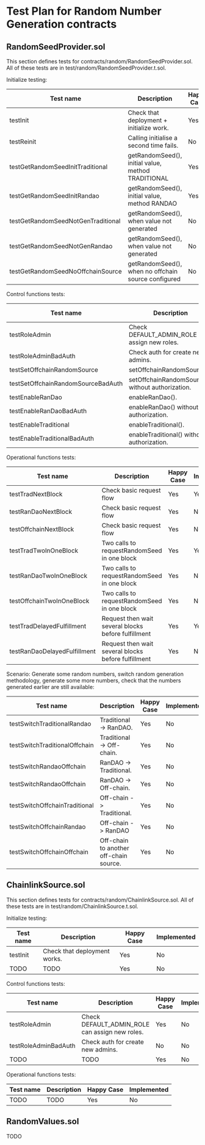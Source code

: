 # Test Plan for Random Number Generation contracts

## RandomSeedProvider.sol
This section defines tests for contracts/random/RandomSeedProvider.sol. 
All of these tests are in test/random/RandomSeedProvider.t.sol.

Initialize testing:

| Test name                       |Description                                        | Happy Case | Implemented |
|---------------------------------| --------------------------------------------------|------------|-------------|
| testInit                        | Check that deployment + initialize work.          | Yes        | Yes         |
| testReinit                      | Calling initialise a second time fails.           | No         | Yes         |
| testGetRandomSeedInitTraditional | getRandomSeed(), initial value, method TRADITIONAL | Yes      | Yes         |
| testGetRandomSeedInitRandao     | getRandomSeed(), initial value, method RANDAO     | Yes        | Yes         |
| testGetRandomSeedNotGenTraditional | getRandomSeed(), when value not generated      | No         | Yes          |
| testGetRandomSeedNotGenRandao   | getRandomSeed(), when value not generated         | No         | Yes         |
| testGetRandomSeedNoOffchainSource | getRandomSeed(), when no offchain source configured | No     | No          |

Control functions tests:

| Test name                       |Description                                        | Happy Case | Implemented |
|---------------------------------| --------------------------------------------------|------------|-------------|
| testRoleAdmin                   | Check DEFAULT_ADMIN_ROLE can assign new roles.    | Yes        | No          |
| testRoleAdminBadAuth            | Check auth for create new admins.                 | No        | No          |
| testSetOffchainRandomSource     | setOffchainRandomSource().                        | Yes        | No          |
| testSetOffchainRandomSourceBadAuth | setOffchainRandomSource() without authorization. | No       | No          |
| testEnableRanDao                | enableRanDao().                                   | Yes        | No          |
| testEnableRanDaoBadAuth         | enableRanDao() without authorization.             | No         | No          |
| testEnableTraditional           | enableTraditional().                              | Yes        | No          |
| testEnableTraditionalBadAuth    | enableTraditional() without authorization.        | No         | No          |

Operational functions tests:

| Test name                       |Description                                        | Happy Case | Implemented |
|---------------------------------| --------------------------------------------------|------------|-------------|
| testTradNextBlock               | Check basic request flow                          | Yes        | Yes         |
| testRanDaoNextBlock             | Check basic request flow                          | Yes        | No          |
| testOffchainNextBlock           | Check basic request flow                          | Yes        | No          |
| testTradTwoInOneBlock           | Two calls to requestRandomSeed in one block       | Yes        | Yes         |
| testRanDaoTwoInOneBlock         | Two calls to requestRandomSeed in one block       | Yes        | No          |
| testOffchainTwoInOneBlock       | Two calls to requestRandomSeed in one block       | Yes        | No          |
| testTradDelayedFulfillment      | Request then wait several blocks before fulfillment | Yes      | Yes         |
| testRanDaoDelayedFulfillment    | Request then wait several blocks before fulfillment | Yes      | No          |

Scenario: Generate some random numbers, switch random generation methodology, generate some more
numbers, check that the numbers generated earlier are still available:

| Test name                       |Description                                        | Happy Case | Implemented |
|---------------------------------| --------------------------------------------------|------------|-------------|
| testSwitchTraditionalRandao     | Traditional -> RanDAO.                            | Yes        | No          |
| testSwitchTraditionalOffchain   | Traditional -> Off-chain.                         | Yes        | No          |
| testSwitchRandaoOffchain        | RanDAO -> Traditional.                            | Yes        | No          |
| testSwitchRandaoOffchain        | RanDAO -> Off-chain.                              | Yes        | No          |
| testSwitchOffchainTraditional   | Off-chain -> Traditional.                         | Yes        | No          |
| testSwitchOffchainRandao        | Off-chain -> RanDAO                               | Yes        | No          |
| testSwitchOffchainOffchain      | Off-chain to another off-chain source.            | Yes        | No          |



## ChainlinkSource.sol
This section defines tests for contracts/random/ChainlinkSource.sol. 
All of these tests are in test/random/ChainlinkSource.t.sol.

Initialize testing:

| Test name                       |Description                                        | Happy Case | Implemented |
|---------------------------------| --------------------------------------------------|------------|-------------|
| testInit                        | Check that deployment works.                      | Yes        | No          |
| TODO                            | TODO          | Yes      | No          |

Control functions tests:

| Test name                       |Description                                        | Happy Case | Implemented |
|---------------------------------| --------------------------------------------------|------------|-------------|
| testRoleAdmin                   | Check DEFAULT_ADMIN_ROLE can assign new roles.    | Yes        | No          |
| testRoleAdminBadAuth            | Check auth for create new admins.                 | No        | No          |
| TODO                            | TODO          | Yes      | No          |

Operational functions tests:

| Test name                       |Description                                        | Happy Case | Implemented |
|---------------------------------| --------------------------------------------------|------------|-------------|
| TODO                            | TODO          | Yes      | No          |


## RandomValues.sol

TODO
